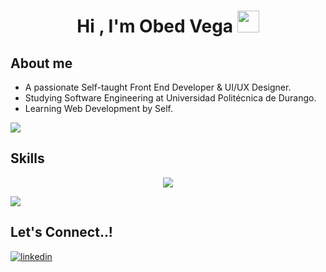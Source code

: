 <h1 align="center"><b>Hi , I'm Obed Vega </b><img src="https://media.giphy.com/media/hvRJCLFzcasrR4ia7z/giphy.gif" width="35"></h1>

## <b>About me</b>

- A passionate Self-taught Front End Developer & UI/UX Designer.
- Studying Software Engineering at Universidad Politécnica de Durango.
- Learning Web Development by Self.

<img src="https://user-images.githubusercontent.com/73097560/115834477-dbab4500-a447-11eb-908a-139a6edaec5c.gif">

## <b>Skills</b>

<p align="center">
  <a href="https://skillicons.dev" target="_blank">
    <img src="https://skillicons.dev/icons?i=js,react,nextjs,expressjs,cs,dotnet,css,tailwind,mongodb,mysql,ps,ai&perline=6" />
  </a>
</p>

<img src="https://user-images.githubusercontent.com/73097560/115834477-dbab4500-a447-11eb-908a-139a6edaec5c.gif">

## <b> Let's Connect..!</b>
<div align='left'>

<a href="https://www.linkedin.com/in/swobedvega/" target="_blank">
  <img src="https://skillicons.dev/icons?i=linkedin" alt=linkedin style="margin-bottom: 5px;"/>
</a>

</div>
